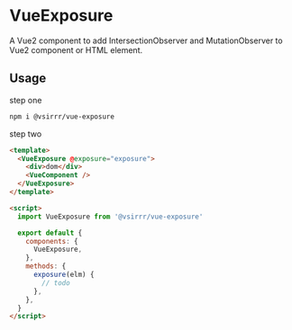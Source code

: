 # VueExposure

A Vue2 component to add IntersectionObserver and MutationObserver to Vue2 component or HTML element.

## Usage

step one

```bash
npm i @vsirrr/vue-exposure
```

step two

```html
<template>
  <VueExposure @exposure="exposure">
    <div>dom</div>
    <VueComponent />
  </VueExposure>
</template>

<script>
  import VueExposure from '@vsirrr/vue-exposure'

  export default {
    components: {
      VueExposure,
    },
    methods: {
      exposure(elm) {
        // todo
      },
    },
  }
</script>
```
